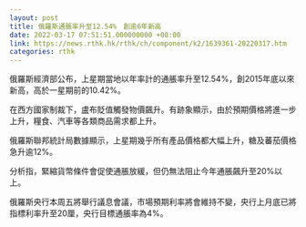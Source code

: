 ```yaml
---
layout: post
title: 俄羅斯通脹率升至12.54%　創逾6年新高
date: 2022-03-17 07:51:51.000000000 +08:00
link: https://news.rthk.hk/rthk/ch/component/k2/1639361-20220317.htm
categories: rthk
---
```


俄羅斯經濟部公布，上星期當地以年率計的通脹率升至12.54%，創2015年底以來新高，高於一星期前的10.42%。

在西方國家制裁下，盧布貶值觸發物價飆升。有跡象顯示，由於預期價格將進一步上升，糧食、汽車等各類商品需求都上升。

俄羅斯聯邦統計局數據顯示，上星期幾乎所有產品價格都大幅上升，糖及蕃茄價格急升逾12%。

分析指，緊縮貨幣條件會促使通脹放緩，但仍無法阻止今年通脹飆升至20%以上。

俄羅斯央行本周五將舉行議息會議，市場預期利率將會維持不變，央行上月底已將指標利率升至20厘，央行目標通脹率為4%。
